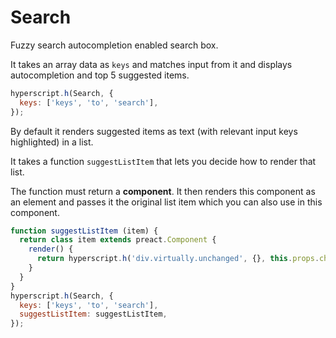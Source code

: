 # Search

Fuzzy search autocompletion  enabled search box.

It takes an array data as `keys` and matches input from it and displays autocompletion and top 5 suggested items.

```js
hyperscript.h(Search, {
  keys: ['keys', 'to', 'search'],
});
```

By default it renders suggested items as text (with relevant input keys highlighted) in a list.

It takes a function `suggestListItem` that lets you decide how to render that list.

The function must return a **component**. It then renders this component as an element and passes it the original list item which you can also use in this component.

```js
function suggestListItem (item) {
  return class item extends preact.Component {
    render() {
      return hyperscript.h('div.virtually.unchanged', {}, this.props.children)
    }
  }
}
hyperscript.h(Search, {
  keys: ['keys', 'to', 'search'],
  suggestListItem: suggestListItem,
});
```
